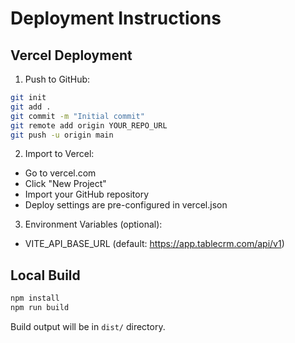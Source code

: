 # Deployment Instructions

## Vercel Deployment

1. Push to GitHub:
```bash
git init
git add .
git commit -m "Initial commit"
git remote add origin YOUR_REPO_URL
git push -u origin main
```

2. Import to Vercel:
- Go to vercel.com
- Click "New Project" 
- Import your GitHub repository
- Deploy settings are pre-configured in vercel.json

3. Environment Variables (optional):
- VITE_API_BASE_URL (default: https://app.tablecrm.com/api/v1)

## Local Build

```bash
npm install
npm run build
```

Build output will be in `dist/` directory.